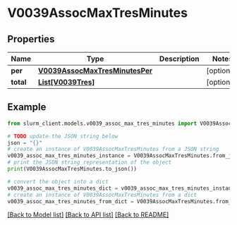# V0039AssocMaxTresMinutes


## Properties

Name | Type | Description | Notes
------------ | ------------- | ------------- | -------------
**per** | [**V0039AssocMaxTresMinutesPer**](V0039AssocMaxTresMinutesPer.md) |  | [optional] 
**total** | [**List[V0039Tres]**](V0039Tres.md) |  | [optional] 

## Example

```python
from slurm_client.models.v0039_assoc_max_tres_minutes import V0039AssocMaxTresMinutes

# TODO update the JSON string below
json = "{}"
# create an instance of V0039AssocMaxTresMinutes from a JSON string
v0039_assoc_max_tres_minutes_instance = V0039AssocMaxTresMinutes.from_json(json)
# print the JSON string representation of the object
print(V0039AssocMaxTresMinutes.to_json())

# convert the object into a dict
v0039_assoc_max_tres_minutes_dict = v0039_assoc_max_tres_minutes_instance.to_dict()
# create an instance of V0039AssocMaxTresMinutes from a dict
v0039_assoc_max_tres_minutes_from_dict = V0039AssocMaxTresMinutes.from_dict(v0039_assoc_max_tres_minutes_dict)
```
[[Back to Model list]](../README.md#documentation-for-models) [[Back to API list]](../README.md#documentation-for-api-endpoints) [[Back to README]](../README.md)


